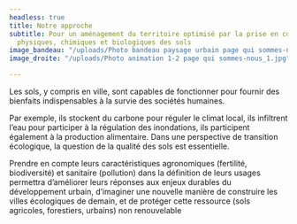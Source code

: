 ```yaml
---
headless: true
title: Notre approche
subtitle: Pour un aménagement du territoire optimisé par la prise en compte des caractéristiques
  physiques, chimiques et biologiques des sols
image_bandeau: "/uploads/Photo bandeau paysage urbain page qui sommes-nous_1.jpeg"
image_droite: "/uploads/Photo animation 1-2 page qui sommes-nous_1.jpg"

---
```

Les sols, y compris en ville, sont capables de fonctionner pour fournir des bienfaits indispensables à la survie des sociétés humaines.

Par exemple, ils stockent du carbone pour réguler le climat local, ils infiltrent l’eau pour participer à la régulation des inondations, ils participent également à la production alimentaire. Dans une perspective de transition écologique, la question de la qualité des sols est essentielle.

Prendre en compte leurs caractéristiques agronomiques (fertilité, biodiversité) et sanitaire (pollution) dans la définition de leurs usages permettra d’améliorer leurs réponses aux enjeux durables du développement urbain, d’imaginer une nouvelle manière de construire les villes écologiques de demain, et de protéger cette ressource (sols agricoles, forestiers, urbains) non renouvelable